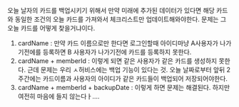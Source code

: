 오늘 날자의 카드를 백업시키기 위해서 만약 미래에 추가된 데이터가 있다면 해당 카드와 동일한 조건의 오늘 카드를 가져와서 체크리스트만 업데이트해와야한다. 
문제는 그 오늘 카드를 어떻게 찾을거냐이다.

1. cardName : 만약 카드 이름으로만 한다면 로그인할때 아이디마냥 A사용자가 나가기전에를 등록하면 B 사용자가 나가기전에 카드를 등록하지 못한다.
2. cardName + memberId : 이렇게 되면 같은 사용자가 같은 카드를 생성하지 못한다. 근데 문제는 우리 ㅅ허비스에는 백업 기능이 있다는 것. 오늘 날짜로부터 앞뒤 2주간에는 카드이름과 사용자의 아이디가 같은 카드들이 백업되어 저장되어야한다.
3. cardName + memberId + backupDate : 이렇게 하면 문제는 해결된다. 하지만 여전히 마음에 들지 않는다ㅏ....